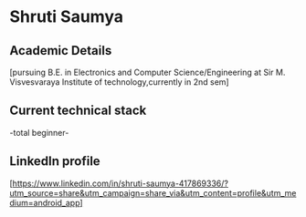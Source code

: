 # Shruti Saumya
## Academic Details
[pursuing B.E. in Electronics and Computer Science/Engineering at Sir M. Visvesvaraya Institute of technology,currently in 2nd sem]
## Current technical stack
-total beginner-
## LinkedIn profile
[https://www.linkedin.com/in/shruti-saumya-417869336/?utm_source=share&utm_campaign=share_via&utm_content=profile&utm_medium=android_app]